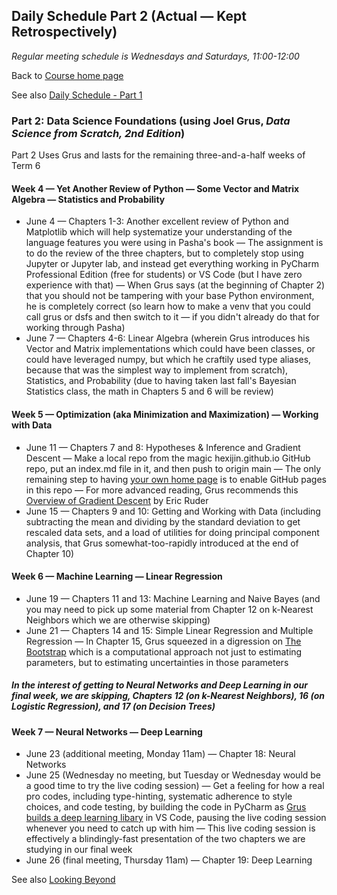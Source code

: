 ## Daily Schedule Part 2 (Actual &mdash; Kept Retrospectively)

*Regular meeting schedule is Wednesdays and Saturdays, 11:00-12:00*

Back to [Course home page](./index.html)

See also [Daily Schedule - Part 1](./daily_schedule_part1.html)

### Part 2: Data Science Foundations (using Joel Grus, *Data Science from Scratch, 2nd Edition*)

Part 2 Uses Grus and lasts for the remaining three-and-a-half weeks of Term 6

#### Week 4 &mdash; Yet Another Review of Python &mdash; Some Vector and Matrix Algebra &mdash; Statistics and Probability

* June 4 &mdash; Chapters 1-3: Another excellent review of Python and Matplotlib which will help systematize your understanding of the language features you were using in Pasha's book &mdash; The assignment is to do the review of the three chapters, but to completely stop using Jupyter or Jupyter lab, and instead get everything working in PyCharm Professional Edition (free for students) or VS Code (but I have zero experience with that) &mdash; When Grus says (at the beginning of Chapter 2) that you should not be tampering with your base Python environment, he is completely correct (so learn how to make a venv that you could call grus or dsfs and then switch to it &mdash; if you didn't already do that for working through Pasha)
* June 7 &mdash; Chapters 4-6: Linear Algebra (wherein Grus introduces his Vector and Matrix implementations which could have been classes, or could have leveraged numpy, but which he craftily used type aliases, because that was the simplest way to implement from scratch), Statistics, and Probability (due to having taken last fall's Bayesian Statistics class, the math in Chapters 5 and 6 will be review)

#### Week 5 &mdash; Optimization (aka Minimization and Maximization) &mdash; Working with Data

* June 11 &mdash; Chapters 7 and 8: Hypotheses &amp; Inference and Gradient Descent &mdash; Make a local repo from the magic hexijin.github.io GitHub repo, put an index.md file in it, and then push to origin main &mdash; The only remaining step to having [your own home page](https://hexijin.github.io) is to enable GitHub pages in this repo &mdash; For more advanced reading, Grus recommends this [Overview of Gradient Descent](https://www.ruder.io/optimizing-gradient-descent/) by Eric Ruder
* June 15 &mdash; Chapters 9 and 10: Getting and Working with Data (including subtracting the mean and dividing by the standard deviation to get rescaled data sets, and a load of utilities for doing principal component analysis, that Grus somewhat-too-rapidly introduced at the end of Chapter 10)

#### Week 6 &mdash; Machine Learning &mdash; Linear Regression

* June 19 &mdash; Chapters 11 and 13: Machine Learning and Naive Bayes (and you may need to pick up some material from Chapter 12 on k-Nearest Neighbors which we are otherwise skipping)
* June 21 &mdash; Chapters 14 and 15: Simple Linear Regression and Multiple Regression &mdash; In Chapter 15, Grus squeezed in a digression on [The Bootstrap](https://www.jstor.org/stable/2030104) which is a computational approach not just to estimating parameters, but to estimating uncertainties in those parameters

##### In the interest of getting to Neural Networks and Deep Learning in our final week, we are skipping, Chapters 12 (on k-Nearest Neighbors), 16 (on Logistic Regression), and 17 (on Decision Trees)

#### Week 7 &mdash; Neural Networks &mdash; Deep Learning

* June 23 (additional meeting, Monday 11am) &mdash; Chapter 18: Neural Networks
* June 25 (Wednesday no meeting, but Tuesday or Wednesday would be a good time to try the live coding session) &mdash; Get a feeling for how a real pro codes, including type-hinting, systematic adherence to style choices, and code testing, by building the code in PyCharm as [Grus builds a deep learning libary](https://joelgrus.com/2017/12/04/livecoding-madness-building-a-deep-learning-library/) in VS Code, pausing the live coding session whenever you need to catch up with him &mdash; This live coding session is effectively a blindingly-fast presentation of the two chapters we are studying in our final week
* June 26 (final meeting, Thursday 11am) &mdash; Chapter 19: Deep Learning

See also [Looking Beyond](./looking_beyond.html)
